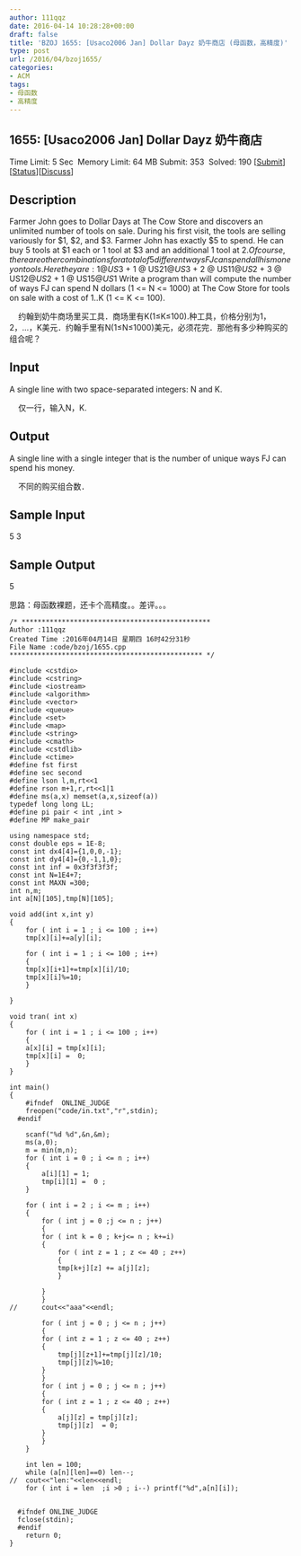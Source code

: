 ```yaml
---
author: 111qqz
date: 2016-04-14 10:28:28+00:00
draft: false
title: 'BZOJ 1655: [Usaco2006 Jan] Dollar Dayz 奶牛商店 (母函数，高精度)'
type: post
url: /2016/04/bzoj1655/
categories:
- ACM
tags:
- 母函数
- 高精度
---
```





## 1655: [Usaco2006 Jan] Dollar Dayz 奶牛商店


Time Limit: 5 Sec  Memory Limit: 64 MB
Submit: 353  Solved: 190
[[Submit](http://www.lydsy.com/JudgeOnline/submitpage.php?id=1655)][[Status](http://www.lydsy.com/JudgeOnline/problemstatus.php?id=1655)][[Discuss](http://www.lydsy.com/JudgeOnline/bbs.php?id=1655)]


## Description






Farmer John goes to Dollar Days at The Cow Store and discovers an unlimited number of tools on sale. During his first visit, the tools are selling variously for $1, $2, and $3. Farmer John has exactly $5 to spend. He can buy 5 tools at $1 each or 1 tool at $3 and an additional 1 tool at $2. Of course, there are other combinations for a total of 5 different ways FJ can spend all his money on tools. Here they are: 1 @ US$3 + 1 @ US$2 1 @ US$3 + 2 @ US$1 1 @ US$2 + 3 @ US$1 2 @ US$2 + 1 @ US$1 5 @ US$1 Write a program than will compute the number of ways FJ can spend N dollars (1 <= N <= 1000) at The Cow Store for tools on sale with a cost of $1..$K (1 <= K <= 100).


    约翰到奶牛商场里买工具．商场里有K(1≤K≤100).种工具，价格分别为1，2，…，K美元．约翰手里有N(1≤N≤1000)美元，必须花完．那他有多少种购买的组合呢？







## Input






A single line with two space-separated integers: N and K.


    仅一行，输入N，K.







## Output






A single line with a single integer that is the number of unique ways FJ can spend his money.


    不同的购买组合数．







## Sample Input




5 3





## Sample Output




5










思路：母函数裸题，还卡个高精度。。差评。。。






 

    
    /* ***********************************************
    Author :111qqz
    Created Time :2016年04月14日 星期四 16时42分31秒
    File Name :code/bzoj/1655.cpp
    ************************************************ */
    
    #include <cstdio>
    #include <cstring>
    #include <iostream>
    #include <algorithm>
    #include <vector>
    #include <queue>
    #include <set>
    #include <map>
    #include <string>
    #include <cmath>
    #include <cstdlib>
    #include <ctime>
    #define fst first
    #define sec second
    #define lson l,m,rt<<1
    #define rson m+1,r,rt<<1|1
    #define ms(a,x) memset(a,x,sizeof(a))
    typedef long long LL;
    #define pi pair < int ,int >
    #define MP make_pair
    
    using namespace std;
    const double eps = 1E-8;
    const int dx4[4]={1,0,0,-1};
    const int dy4[4]={0,-1,1,0};
    const int inf = 0x3f3f3f3f;
    const int N=1E4+7;
    const int MAXN =300;
    int n,m;
    int a[N][105],tmp[N][105];
    
    void add(int x,int y)
    {
        for ( int i = 1 ; i <= 100 ; i++)
    	tmp[x][i]+=a[y][i];
    
        for ( int i = 1 ; i <= 100 ; i++)
        {
    	tmp[x][i+1]+=tmp[x][i]/10;
    	tmp[x][i]%=10;
        }
    
    }
    
    void tran( int x)
    {
        for ( int i = 1 ; i <= 100 ; i++)
        {
    	a[x][i] = tmp[x][i];
    	tmp[x][i] =  0;
        }
    }
    
    int main()
    {
    	#ifndef  ONLINE_JUDGE 
    	freopen("code/in.txt","r",stdin);
      #endif
    
    	scanf("%d %d",&n,&m);
    	ms(a,0);
    	m = min(m,n);
    	for ( int i = 0 ; i <= n ; i++)
    	{
    	    a[i][1] = 1;
    	    tmp[i][1] =  0 ;
    	}
    
    	for ( int i = 2 ; i <= m ; i++)
    	{
    	    for ( int j = 0 ;j <= n ; j++)
    	    {
    		for ( int k = 0 ; k+j<= n ; k+=i)
    		{
    		    for ( int z = 1 ; z <= 40 ; z++)
    		    {
    			tmp[k+j][z] += a[j][z];
    		    }
    		
    		}
    	    }
    //	    cout<<"aaa"<<endl;
    
    	    for ( int j = 0 ; j <= n ; j++)
    	    {
    		for ( int z = 1 ; z <= 40 ; z++)
    		{
    		    tmp[j][z+1]+=tmp[j][z]/10;
    		    tmp[j][z]%=10;
    		}
    	    }
    	    for ( int j = 0 ; j <= n ; j++)
    	    {
    		for ( int z = 1 ; z <= 40 ; z++)
    		{
    		    a[j][z] = tmp[j][z];
    		    tmp[j][z]  = 0;
    		}
    	    }
    	}
    
    	int len = 100;
    	while (a[n][len]==0) len--;
    //	cout<<"len:"<<len<<endl;
    	for ( int i = len  ;i >0 ; i--) printf("%d",a[n][i]);
    
    
      #ifndef ONLINE_JUDGE  
      fclose(stdin);
      #endif
        return 0;
    }
    



